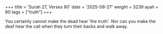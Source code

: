 +++
title = 'Surah 27, Verses 80'
date = '2025-08-27'
weight = 3239
ayah = 80
tags = ["truth"]
+++

You certainly cannot make the dead hear ˹the truth˺. Nor can you make the deaf hear the call when they turn their backs and walk away.